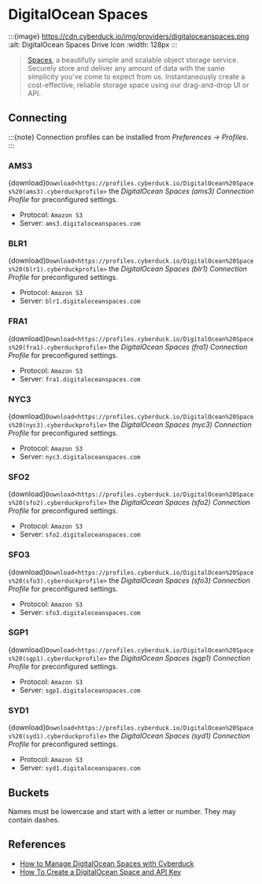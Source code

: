 DigitalOcean Spaces
====

:::{image} https://cdn.cyberduck.io/img/providers/digitaloceanspaces.png
:alt: DigitalOcean Spaces Drive Icon
:width: 128px
:::

> [Spaces](https://www.digitalocean.com/products/object-storage/), a beautifully simple and scalable object storage service. Securely store and deliver any amount of data with the same simplicity you've come to expect from us. Instantaneously create a cost-effective, reliable storage space using our drag-and-drop UI or API.

## Connecting

:::{note}
Connection profiles can be installed from *Preferences → Profiles*.
:::

### AMS3

{download}`Download<https://profiles.cyberduck.io/DigitalOcean%20Spaces%20(ams3).cyberduckprofile>` the *DigitalOcean Spaces (ams3) Connection Profile* for preconfigured settings.

- Protocol: `Amazon S3`
- Server: `ams3.digitaloceanspaces.com`

### BLR1

{download}`Download<https://profiles.cyberduck.io/DigitalOcean%20Spaces%20(blr1).cyberduckprofile>` the *DigitalOcean Spaces (blr1) Connection Profile* for preconfigured settings.

- Protocol: `Amazon S3`
- Server: `blr1.digitaloceanspaces.com`

### FRA1

{download}`Download<https://profiles.cyberduck.io/DigitalOcean%20Spaces%20(fra1).cyberduckprofile>` the *DigitalOcean Spaces (fra1) Connection Profile* for preconfigured settings.

- Protocol: `Amazon S3`
- Server: `fra1.digitaloceanspaces.com`

### NYC3

{download}`Download<https://profiles.cyberduck.io/DigitalOcean%20Spaces%20(nyc3).cyberduckprofile>` the *DigitalOcean Spaces (nyc3) Connection Profile* for preconfigured settings.

- Protocol: `Amazon S3`
- Server: `nyc3.digitaloceanspaces.com`

### SFO2

{download}`Download<https://profiles.cyberduck.io/DigitalOcean%20Spaces%20(sfo2).cyberduckprofile>` the *DigitalOcean Spaces (sfo2) Connection Profile* for preconfigured settings.

- Protocol: `Amazon S3`
- Server: `sfo2.digitaloceanspaces.com`

### SFO3

{download}`Download<https://profiles.cyberduck.io/DigitalOcean%20Spaces%20(sfo3).cyberduckprofile>` the *DigitalOcean Spaces (sfo3) Connection Profile* for preconfigured settings.

- Protocol: `Amazon S3`
- Server: `sfo3.digitaloceanspaces.com`

### SGP1

{download}`Download<https://profiles.cyberduck.io/DigitalOcean%20Spaces%20(sgp1).cyberduckprofile>` the *DigitalOcean Spaces (sgp1) Connection Profile* for preconfigured settings.

- Protocol: `Amazon S3`
- Server: `sgp1.digitaloceanspaces.com`

### SYD1

{download}`Download<https://profiles.cyberduck.io/DigitalOcean%20Spaces%20(syd1).cyberduckprofile>` the *DigitalOcean Spaces (syd1) Connection Profile* for preconfigured settings.

- Protocol: `Amazon S3`
- Server: `syd1.digitaloceanspaces.com`

## Buckets

Names must be lowercase and start with a letter or number. They may contain dashes.

## References

- [How to Manage DigitalOcean Spaces with Cyberduck](https://docs.digitalocean.com/products/spaces/resources/cyberduck/)
- [How To Create a DigitalOcean Space and API Key](https://www.digitalocean.com/community/tutorials/how-to-create-a-digitalocean-space-and-api-key)

